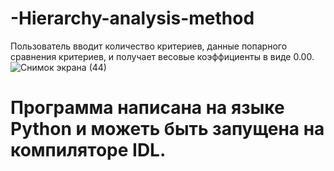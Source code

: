 # -Hierarchy-analysis-method
Пользователь вводит количество критериев, данные попарного сравнения критериев, и получает весовые коэффициенты в виде 0.00.
![Снимок экрана (44)](https://user-images.githubusercontent.com/89991876/143422608-3c648304-1246-466f-96f1-0f6479efa8f5.png)
# Программа написана на языке Python и  можеть быть запущена на компиляторе IDL.
